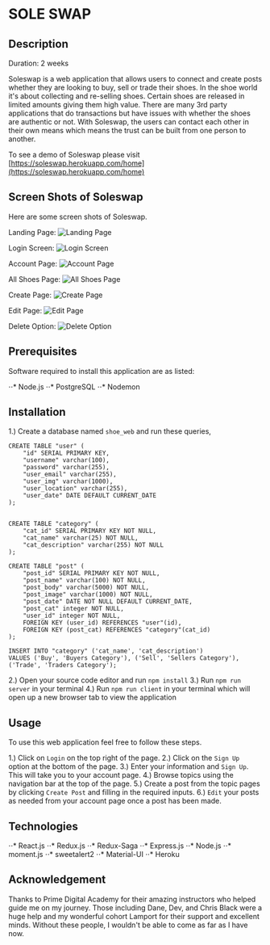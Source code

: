 # SOLE SWAP

## Description

Duration: 2 weeks

Soleswap is a web application that allows users to connect and create posts whether they are looking to buy, sell or trade their shoes. In the shoe world it's about collecting and re-selling shoes. Certain shoes are released in limited amounts giving them high value. There are many 3rd party applications that do transactions but have issues with whether the shoes are authentic or not. With Soleswap, the users can contact each other in their own means which means the trust can be built from one person to another.

To see a demo of Soleswap please visit [https://soleswap.herokuapp.com/home](https://soleswap.herokuapp.com/home)

## Screen Shots of Soleswap
Here are some screen shots of Soleswap.

Landing Page: 
![Landing Page](./screenshots/home.PNG)

Login Screen:
![Login Screen](./screenshots/login.PNG)

Account Page: 
![Account Page](./screenshots/account.PNG)

All Shoes Page:
![All Shoes Page](./screenshots/allshoes.PNG)

Create Page:
![Create Page](./screenshots/create.PNG)

Edit Page:
![Edit Page](./screenshots/edit.PNG)

Delete Option:
![Delete Option](./screenshots/delete.PNG)

## Prerequisites

Software required to install this application are as listed:

⋅⋅* Node.js
⋅⋅* PostgreSQL
⋅⋅* Nodemon

## Installation

1.) Create a database named ```shoe_web``` and run these queries,
```
CREATE TABLE "user" (
	"id" SERIAL PRIMARY KEY,
	"username" varchar(100),
	"password" varchar(255),
	"user_email" varchar(255),
	"user_img" varchar(1000),
	"user_location" varchar(255),
	"user_date" DATE DEFAULT CURRENT_DATE
);


CREATE TABLE "category" (
	"cat_id" SERIAL PRIMARY KEY NOT NULL,
	"cat_name" varchar(25) NOT NULL,
	"cat_description" varchar(255) NOT NULL
);

CREATE TABLE "post" (
	"post_id" SERIAL PRIMARY KEY NOT NULL,
	"post_name" varchar(100) NOT NULL,
	"post_body" varchar(5000) NOT NULL,
	"post_image" varchar(1000) NOT NULL,
	"post_date" DATE NOT NULL DEFAULT CURRENT_DATE,
	"post_cat" integer NOT NULL,
	"user_id" integer NOT NULL,
	FOREIGN KEY (user_id) REFERENCES "user"(id),
	FOREIGN KEY (post_cat) REFERENCES "category"(cat_id)
);

INSERT INTO "category" ('cat_name', 'cat_description')
VALUES ('Buy', 'Buyers Category'), ('Sell', 'Sellers Category'), ('Trade', 'Traders Category');
```
2.) Open your source code editor and run ```npm install```
3.) Run ```npm run server``` in your terminal
4.) Run ```npm run client``` in your terminal which will open up a new browser tab to view the application

## Usage

To use this web application feel free to follow these steps.

1.) Click on ```Login``` on the top right of the page.
2.) Click on the ```Sign Up``` option at the bottom of the page.
3.) Enter your information and ```Sign Up```. This will take you to your account page.
4.) Browse topics using the navigation bar at the top of the page.
5.) Create a post from the topic pages by clicking ```Create Post``` and filling in the required inputs.
6.) ```Edit``` your posts as needed from your account page once a post has been made.

## Technologies

⋅⋅* React.js
⋅⋅* Redux.js
⋅⋅* Redux-Saga
⋅⋅* Express.js
⋅⋅* Node.js
⋅⋅* moment.js
⋅⋅* sweetalert2
⋅⋅* Material-UI
⋅⋅* Heroku

## Acknowledgement

Thanks to Prime Digital Academy for their amazing instructors who helped guide me on my journey. Those including Dane, Dev, and Chris Black were a huge help and my wonderful cohort Lamport for their support and excellent minds. Without these people, I wouldn't be able to come as far as I have now.


